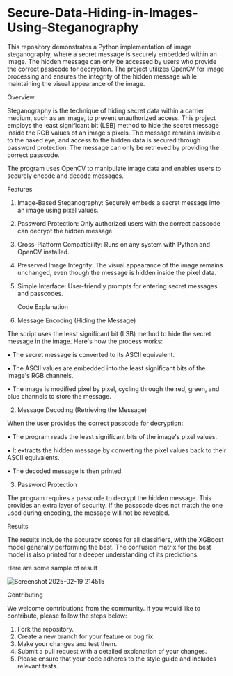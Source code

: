 # Secure-Data-Hiding-in-Images-Using-Steganography

This repository demonstrates a Python implementation of image steganography, where a secret message is securely embedded within an image. The hidden message can only be accessed by users who provide the correct passcode for decryption. The project utilizes OpenCV for image processing and ensures the integrity of the hidden message while maintaining the visual appearance of the image.

Overview

Steganography is the technique of hiding secret data within a carrier medium, such as an image, to prevent unauthorized access. This project employs the least significant bit (LSB) method to hide the secret message inside the RGB values of an image's pixels. The message remains invisible to the naked eye, and access to the hidden data is secured through password protection. The message can only be retrieved by providing the correct passcode.

The program uses OpenCV to manipulate image data and enables users to securely encode and decode messages.

Features

1. Image-Based Steganography: Securely embeds a secret message into an image using pixel values.
2. Password Protection: Only authorized users with the correct passcode can decrypt the hidden message.
3. Cross-Platform Compatibility: Runs on any system with Python and OpenCV installed.
4. Preserved Image Integrity: The visual appearance of the image remains unchanged, even though the message is hidden inside the pixel data.
5. Simple Interface: User-friendly prompts for entering secret messages and passcodes.

   Code Explanation
   
1. Message Encoding (Hiding the Message)
   
The script uses the least significant bit (LSB) method to hide the secret message in the image. Here's how the process works:

• The secret message is converted to its ASCII equivalent.

• The ASCII values are embedded into the least significant bits of the image's RGB channels.

• The image is modified pixel by pixel, cycling through the red, green, and blue channels to store the message.

2. Message Decoding (Retrieving the Message)

When the user provides the correct passcode for decryption:

• The program reads the least significant bits of the image's pixel values.

• It extracts the hidden message by converting the pixel values back to their ASCII equivalents.

• The decoded message is then printed.

3. Password Protection
   
The program requires a passcode to decrypt the hidden message. This provides an extra layer of security. If the passcode does not match the one used during encoding, the message will not be revealed.

Results

The results include the accuracy scores for all classifiers, with the XGBoost model generally performing the best. The confusion matrix for the best model is also printed for a deeper understanding of its predictions.

Here are some sample of result

![Screenshot 2025-02-19 214515](https://github.com/user-attachments/assets/8ed27b37-3a2d-42e3-8167-40f121b6f45e)

Contributing

We welcome contributions from the community. If you would like to contribute, please follow the steps below:

1. Fork the repository.
2. Create a new branch for your feature or bug fix.
3. Make your changes and test them.
4. Submit a pull request with a detailed explanation of your changes.
5. Please ensure that your code adheres to the style guide and includes relevant tests.

